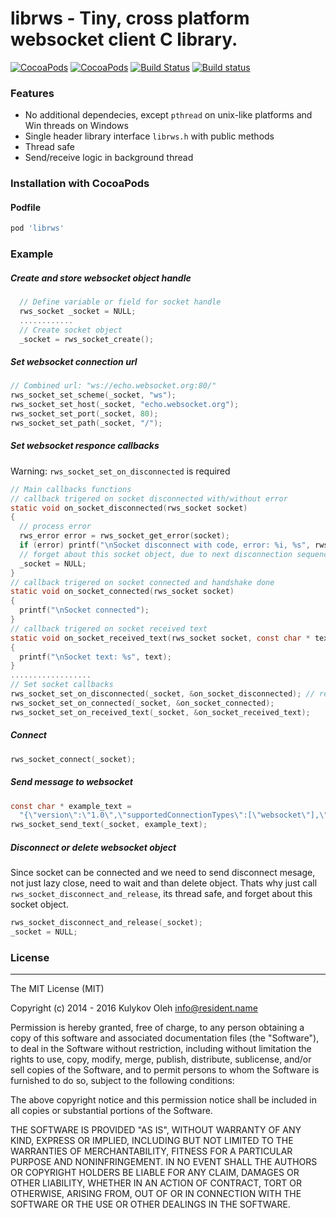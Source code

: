 # librws -  Tiny, cross platform websocket client C library. 

[![CocoaPods](https://img.shields.io/cocoapods/p/librws.svg?style=flat)](https://cocoapods.org/pods/librws)
[![CocoaPods](https://img.shields.io/cocoapods/v/librws.svg?style=flat)](https://cocoapods.org/pods/librws)
[![Build Status](https://travis-ci.org/OlehKulykov/librws.svg?branch=master)](https://travis-ci.org/OlehKulykov/librws) 
[![Build status](https://ci.appveyor.com/api/projects/status/9f8032rmlbrtaa9o?svg=true)](https://ci.appveyor.com/project/OlehKulykov/librws)


### Features
* No additional dependecies, except ```pthread``` on unix-like platforms and Win threads on Windows
* Single header library interface ```librws.h``` with public methods
* Thread safe
* Send/receive logic in background thread


### Installation with CocoaPods
#### Podfile
```ruby
pod 'librws'
```


### Example
##### Create and store websocket object handle
```c
  // Define variable or field for socket handle
  rws_socket _socket = NULL;
  ............
  // Create socket object
  _socket = rws_socket_create();
```
##### Set websocket connection url
```c
// Combined url: "ws://echo.websocket.org:80/"
rws_socket_set_scheme(_socket, "ws");
rws_socket_set_host(_socket, "echo.websocket.org");
rws_socket_set_port(_socket, 80);
rws_socket_set_path(_socket, "/");
```
##### Set websocket responce callbacks
Warning: ```rws_socket_set_on_disconnected``` is required
```c
// Main callbacks functions
// callback trigered on socket disconnected with/without error
static void on_socket_disconnected(rws_socket socket) 
{
  // process error
  rws_error error = rws_socket_get_error(socket);
  if (error) printf("\nSocket disconnect with code, error: %i, %s", rws_error_get_code(error), rws_error_get_description(error));
  // forget about this socket object, due to next disconnection sequence
  _socket = NULL;
}
// callback trigered on socket connected and handshake done
static void on_socket_connected(rws_socket socket)
{
  printf("\nSocket connected");
}
// callback trigered on socket received text
static void on_socket_received_text(rws_socket socket, const char * text, const unsigned int length)
{
  printf("\nSocket text: %s", text);
}
..................
// Set socket callbacks
rws_socket_set_on_disconnected(_socket, &on_socket_disconnected); // required
rws_socket_set_on_connected(_socket, &on_socket_connected);
rws_socket_set_on_received_text(_socket, &on_socket_received_text);
```
##### Connect
```c
rws_socket_connect(_socket);
```
##### Send message to websocket
```c
const char * example_text =
  "{\"version\":\"1.0\",\"supportedConnectionTypes\":[\"websocket\"],\"minimumVersion\":\"1.0\",\"channel\":\"/meta/handshake\"}";
rws_socket_send_text(_socket, example_text);
```
##### Disconnect or delete websocket object
Since socket can be connected and we need to send disconnect mesage, not just lazy close, need to wait and than delete object.
Thats why just call ```rws_socket_disconnect_and_release```, its thread safe, and forget about this socket object.
```c
rws_socket_disconnect_and_release(_socket);
_socket = NULL;
```


### License
---------

The MIT License (MIT)

Copyright (c) 2014 - 2016 Kulykov Oleh <info@resident.name>

Permission is hereby granted, free of charge, to any person obtaining a copy
of this software and associated documentation files (the "Software"), to deal
in the Software without restriction, including without limitation the rights
to use, copy, modify, merge, publish, distribute, sublicense, and/or sell
copies of the Software, and to permit persons to whom the Software is
furnished to do so, subject to the following conditions:

The above copyright notice and this permission notice shall be included in
all copies or substantial portions of the Software.

THE SOFTWARE IS PROVIDED "AS IS", WITHOUT WARRANTY OF ANY KIND, EXPRESS OR
IMPLIED, INCLUDING BUT NOT LIMITED TO THE WARRANTIES OF MERCHANTABILITY,
FITNESS FOR A PARTICULAR PURPOSE AND NONINFRINGEMENT. IN NO EVENT SHALL THE
AUTHORS OR COPYRIGHT HOLDERS BE LIABLE FOR ANY CLAIM, DAMAGES OR OTHER
LIABILITY, WHETHER IN AN ACTION OF CONTRACT, TORT OR OTHERWISE, ARISING FROM,
OUT OF OR IN CONNECTION WITH THE SOFTWARE OR THE USE OR OTHER DEALINGS IN
THE SOFTWARE.
